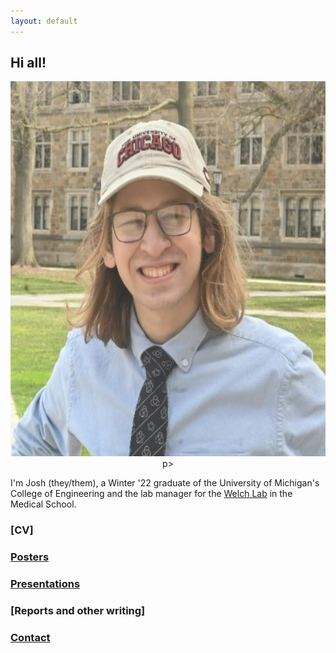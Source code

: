 ```yaml
---
layout: default
---
```

## Hi all!

<p align="center">
    <img src="files/josh.jpg"
         width="800"
         height="600"/>
p>

I'm Josh (they/them), a Winter '22 graduate of the University of Michigan's College of Engineering and the lab manager for the [Welch Lab](https://welch-lab.github.io/) in the Medical School. 

### [CV]

### [Posters](posters.md)

### [Presentations]()

### [Reports and other writing]

### [Contact]()

</div>

